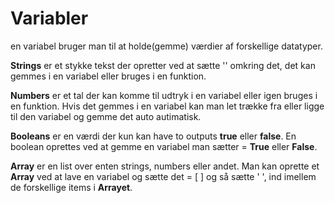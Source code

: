 # Variabler

en variabel bruger man til at holde(gemme) værdier af forskellige datatyper.

**Strings** er et stykke tekst der opretter ved at sætte '' omkring det, det kan gemmes i en variabel eller bruges i en funktion.

**Numbers** er et tal der kan komme til udtryk i en variabel eller igen bruges i en funktion. Hvis det gemmes i en variabel kan man let trække fra eller ligge til den variabel og gemme det auto autimatisk.

**Booleans** er en værdi der kun kan have to outputs **true** eller **false**. En boolean oprettes ved at gemme en variabel man sætter = **True** eller **False**.

**Array** er en list over enten strings, numbers eller andet. Man kan oprette et **Array** ved at lave en variabel og sætte det = [ ] og så sætte ' ', ind imellem de forskellige items i **Arrayet**.